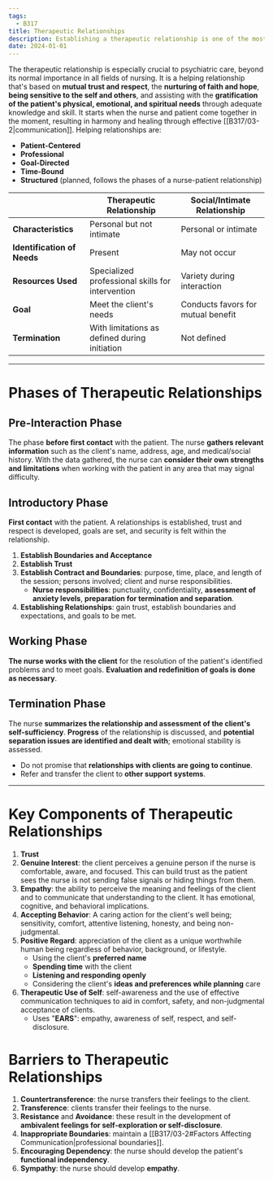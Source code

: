 ```yaml
---
tags:
  - B317
title: Therapeutic Relationships
description: Establishing a therapeutic relationship is one of the most important responsibilities of nurses working with clients. Communication is the mean by which a therapeutic relationship is initiated, maintained, and terminated.
date: 2024-01-01
---
```

The therapeutic relationship is especially crucial to psychiatric care, beyond its normal importance in all fields of nursing. It is a helping relationship that's based on **mutual trust and respect**, the **nurturing of faith and hope**, **being sensitive to the self and others**, and assisting with the **gratification of the patient's physical, emotional, and spiritual needs** through adequate knowledge and skill. It starts when the nurse and patient come together in the moment, resulting in harmony and healing through effective [[B317/03-2|communication]]. Helping relationships are:
- **Patient-Centered**
- **Professional**
- **Goal-Directed**
- **Time-Bound**
- **Structured** (planned, follows the phases of a nurse-patient relationship)

|                             | Therapeutic Relationship                         | Social/Intimate Relationship       |
| --------------------------- | ------------------------------------------------ | ---------------------------------- |
| **Characteristics**         | Personal but not intimate                        | Personal or intimate               |
| **Identification of Needs** | Present                                          | May not occur                      |
| **Resources Used**          | Specialized professional skills for intervention | Variety during interaction         |
| **Goal**                    | Meet the client's needs                          | Conducts favors for mutual benefit |
| **Termination**             | With limitations as defined during initiation    | Not defined                        |
___
# Phases of Therapeutic Relationships
## Pre-Interaction Phase
The phase **before first contact** with the patient. The nurse **gathers relevant information** such as the client's name, address, age, and medical/social history. With the data gathered, the nurse can **consider their own strengths and limitations** when working with the patient in any area that may signal difficulty.
## Introductory Phase
**First contact** with the patient. A relationships is established, trust and respect is developed, goals are set, and security is felt within the relationship.
1. **Establish Boundaries and Acceptance**
2. **Establish Trust**
3. **Establish Contract and Boundaries**: purpose, time, place, and length of the session; persons involved; client and nurse responsibilities.
	- **Nurse responsibilities**: punctuality, confidentiality, **assessment of anxiety levels**, **preparation for termination and separation**.
4. **Establishing Relationships**: gain trust, establish boundaries and expectations, and goals to be met.
## Working Phase
**The nurse works with the client** for the resolution of the patient's identified problems and to meet goals. **Evaluation and redefinition of goals is done as necessary**.
## Termination Phase
The nurse **summarizes the relationship and assessment of the client's self-sufficiency**. **Progress** of the relationship is discussed, and **potential separation issues are identified and dealt with**; emotional stability is assessed.
- Do not promise that **relationships with clients are going to continue**.
- Refer and transfer the client to **other support systems**.
___
# Key Components of Therapeutic Relationships
1. **Trust**
2. **Genuine Interest**: the client perceives a genuine person if the nurse is comfortable, aware, and focused. This can build trust as the patient sees the nurse is not sending false signals or hiding things from them.
3. **Empathy**: the ability to perceive the meaning and feelings of the client and to communicate that understanding to the client. It has emotional, cognitive, and behavioral implications.
4. **Accepting Behavior**: A caring action for the client's well being; sensitivity, comfort, attentive listening, honesty, and being non-judgmental.
5. **Positive Regard**: appreciation of the client as a unique worthwhile human being regardless of behavior, background, or lifestyle.
	- Using the client's **preferred name**
	- **Spending time** with the client
	- **Listening and responding openly**
	- Considering the client's **ideas and preferences while planning** care
6. **Therapeutic Use of Self**: self-awareness and the use of effective communication techniques to aid in comfort, safety, and non-judgmental acceptance of clients.
	- Uses "**EARS**": empathy, awareness of self, respect, and self-disclosure.
# Barriers to Therapeutic Relationships
1. **Countertransference**: the nurse transfers their feelings to the client.
2. **Transference**: clients transfer their feelings to the nurse.
3. **Resistance** and **Avoidance**: these result in the development of **ambivalent feelings for self-exploration or self-disclosure**.
4. **Inappropriate Boundaries**: maintain a [[B317/03-2#Factors Affecting Communication|professional boundaries]].
5. **Encouraging Dependency**: the nurse should develop the patient's **functional independency**.
6. **Sympathy**: the nurse should develop **empathy**.